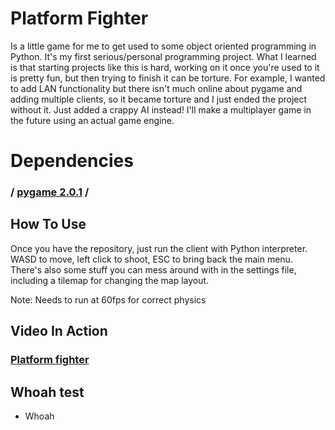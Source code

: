 # Platform Fighter
Is a little game for me to get used to some object oriented programming in Python. It's my first serious/personal programming project. What I learned is that starting projects like this is hard, working on it once you're used to it is pretty fun, but then trying to finish it can be torture. For example, I wanted to add LAN functionality but there isn't much online about pygame and adding multiple clients, so it became torture and I just ended the project without it. Just added a crappy AI instead! I'll make a multiplayer game in the future using an actual game engine. 

# Dependencies
### / [pygame 2.0.1](https://github.com/pygame/) /

## How To Use
Once you have the repository, just run the client with Python interpreter. WASD to move, left click to shoot, ESC to bring back the main menu. There's also some stuff you can mess around with in the settings file, including a tilemap for changing the map layout.

Note: Needs to run at 60fps for correct physics

## Video In Action
### [Platform fighter](https://youtu.be/jvWmw_yEkaQ)

## Whoah test
  - Whoah
